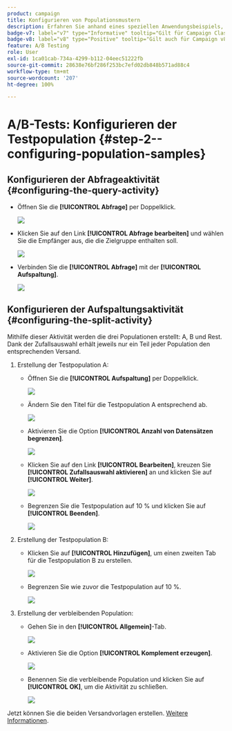 ```yaml
---
product: campaign
title: Konfigurieren von Populationsmustern
description: Erfahren Sie anhand eines speziellen Anwendungsbeispiels, wie Sie A/B-Tests durchführen
badge-v7: label="v7" type="Informative" tooltip="Gilt für Campaign Classic v7"
badge-v8: label="v8" type="Positive" tooltip="Gilt auch für Campaign v8"
feature: A/B Testing
role: User
exl-id: 1ca01cab-734a-4299-b112-04eec51222fb
source-git-commit: 28638e76bf286f253bc7efd02db848b571ad88c4
workflow-type: tm+mt
source-wordcount: '207'
ht-degree: 100%

---
```


# A/B-Tests: Konfigurieren der Testpopulation {#step-2--configuring-population-samples}

## Konfigurieren der Abfrageaktivität {#configuring-the-query-activity}

* Öffnen Sie die **[!UICONTROL Abfrage]** per Doppelklick.

  ![](assets/use_case_abtesting_createrecipients_001.png)

* Klicken Sie auf den Link **[!UICONTROL Abfrage bearbeiten]** und wählen Sie die Empfänger aus, die die Zielgruppe enthalten soll.

  ![](assets/use_case_abtesting_createrecipients_002.png)

* Verbinden Sie die **[!UICONTROL Abfrage]** mit der **[!UICONTROL Aufspaltung]**.

  ![](assets/use_case_abtesting_createrecipients_003.png)

## Konfigurieren der Aufspaltungsaktivität {#configuring-the-split-activity}

Mithilfe dieser Aktivität werden die drei Populationen erstellt: A, B und Rest. Dank der Zufallsauswahl erhält jeweils nur ein Teil jeder Population den entsprechenden Versand.

1. Erstellung der Testpopulation A:

   * Öffnen Sie die **[!UICONTROL Aufspaltung]** per Doppelklick.

     ![](assets/use_case_abtesting_createrecipients_004.png)

   * Ändern Sie den Titel für die Testpopulation A entsprechend ab.

     ![](assets/use_case_abtesting_createrecipients_005.png)

   * Aktivieren Sie die Option **[!UICONTROL Anzahl von Datensätzen begrenzen]**.

     ![](assets/use_case_abtesting_createrecipients_006.png)

   * Klicken Sie auf den Link **[!UICONTROL Bearbeiten]**, kreuzen Sie **[!UICONTROL Zufallsauswahl aktivieren]** an und klicken Sie auf **[!UICONTROL Weiter]**.

     ![](assets/use_case_abtesting_createrecipients_007.png)

   * Begrenzen Sie die Testpopulation auf 10 % und klicken Sie auf **[!UICONTROL Beenden]**.

     ![](assets/use_case_abtesting_createrecipients_008.png)

1. Erstellung der Testpopulation B:

   * Klicken Sie auf **[!UICONTROL Hinzufügen]**, um einen zweiten Tab für die Testpopulation B zu erstellen.

     ![](assets/use_case_abtesting_createrecipients_009.png)

   * Begrenzen Sie wie zuvor die Testpopulation auf 10 %.

     ![](assets/use_case_abtesting_createrecipients_010.png)

1. Erstellung der verbleibenden Population:

   * Gehen Sie in den **[!UICONTROL Allgemein]**-Tab.

     ![](assets/use_case_abtesting_createrecipients_011.png)

   * Aktivieren Sie die Option **[!UICONTROL Komplement erzeugen]**.

     ![](assets/use_case_abtesting_createrecipients_012.png)

   * Benennen Sie die verbleibende Population und klicken Sie auf **[!UICONTROL OK]**, um die Aktivität zu schließen.

     ![](assets/use_case_abtesting_createrecipients_013.png)

Jetzt können Sie die beiden Versandvorlagen erstellen. [Weitere Informationen](a-b-testing-uc-delivery-templates.md).
